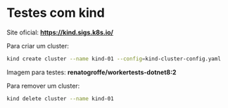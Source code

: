 # Testes com kind

Site oficial: **https://kind.sigs.k8s.io/**

Para criar um cluster:

```bash
kind create cluster --name kind-01 --config=kind-cluster-config.yaml
```

Imagem para testes: **renatogroffe/workertests-dotnet8:2**

Para remover um cluster:

```bash
kind delete cluster --name kind-01
```
